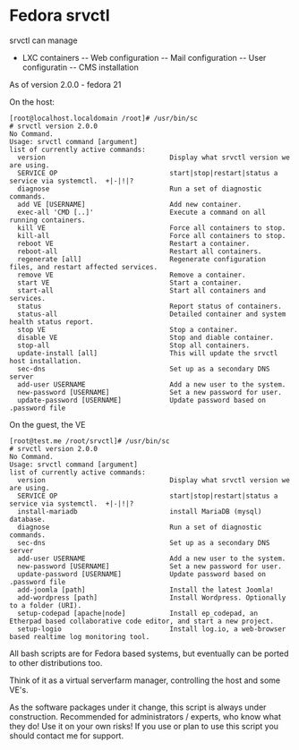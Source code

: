 Fedora srvctl
==============

srvctl can manage
- LXC containers 
-- Web configuration
-- Mail configuration
-- User configuratin
-- CMS installation

As of version 2.0.0 - fedora 21

On the host:
```
[root@localhost.localdomain /root]# /usr/bin/sc 
# srvctl version 2.0.0
No Command.
Usage: srvctl command [argument]
list of currently active commands:
  version                               Display what srvctl version we are using.       
  SERVICE OP                            start|stop|restart|status a service via systemctl.  +|-|!|?
  diagnose                              Run a set of diagnostic commands.               
  add VE [USERNAME]                     Add new container.                              
  exec-all 'CMD [..]'                   Execute a command on all running containers.    
  kill VE                               Force all containers to stop.                   
  kill-all                              Force all containers to stop.                   
  reboot VE                             Restart a container.                            
  reboot-all                            Restart all containers.                         
  regenerate [all]                      Regenerate configuration files, and restart affected services.
  remove VE                             Remove a container.                             
  start VE                              Start a container.                              
  start-all                             Start all containers and services.              
  status                                Report status of containers.                    
  status-all                            Detailed container and system health status report.
  stop VE                               Stop a container.                               
  disable VE                            Stop and diable container.                      
  stop-all                              Stop all containers.                            
  update-install [all]                  This will update the srvctl host installation.  
  sec-dns                               Set up as a secondary DNS server                
  add-user USERNAME                     Add a new user to the system.                   
  new-password [USERNAME]               Set a new password for user.                    
  update-password [USERNAME]            Update password based on .password file    
```

On the guest, the VE
```
[root@test.me /root/srvctl]# /usr/bin/sc
# srvctl version 2.0.0
No Command.
Usage: srvctl command [argument]
list of currently active commands:
  version                               Display what srvctl version we are using.       
  SERVICE OP                            start|stop|restart|status a service via systemctl.  +|-|!|?
  install-mariadb                       install MariaDB (mysql) database.               
  diagnose                              Run a set of diagnostic commands.               
  sec-dns                               Set up as a secondary DNS server                
  add-user USERNAME                     Add a new user to the system.                   
  new-password [USERNAME]               Set a new password for user.                    
  update-password [USERNAME]            Update password based on .password file         
  add-joomla [path]                     Install the latest Joomla!                      
  add-wordpress [path]                  Install Wordpress. Optionally to a folder (URI).
  setup-codepad [apache|node]           Install ep_codepad, an Etherpad based collaborative code editor, and start a new project.
  setup-logio                           Install log.io, a web-browser based realtime log monitoring tool.

```

All bash scripts are for Fedora based systems, but eventually can be ported to other distributions too.

Think of it as a virtual serverfarm manager, controlling the host and some VE's.

As the software packages under it change, this script is always under construction.
Recommended for administrators / experts, who know what they do! Use it on your own risks!
If you use or plan to use this script you should contact me for support.

